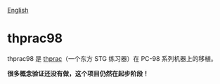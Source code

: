 [English](https://github.com/H-J-Granger/thprac98/blob/main/README.md)

# thprac98

thprac98 是 [thprac](https://github.com/touhouworldcup/thprac)（一个东方 STG 练习器）在 PC-98 系列机器上的移植。

**很多概念验证还没有做，这个项目仍然在起步阶段！**